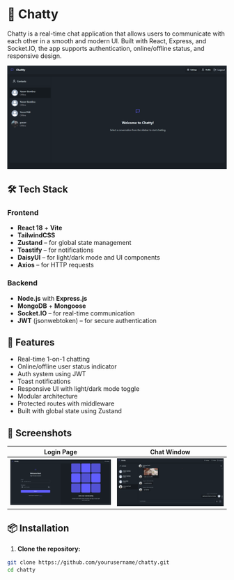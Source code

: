 # 💬 Chatty

Chatty is a real-time chat application that allows users to communicate with each other in a smooth and modern UI. Built with React, Express, and Socket.IO, the app supports authentication, online/offline status, and responsive design.

![Chatty Preview](./frontend/public/chat-app1.png)

## 🛠️ Tech Stack

### Frontend
- **React 18** + **Vite**
- **TailwindCSS**
- **Zustand** – for global state management
- **Toastify** – for notifications
- **DaisyUI** – for light/dark mode and UI components
- **Axios** – for HTTP requests

### Backend
- **Node.js** with **Express.js**
- **MongoDB** + **Mongoose**
- **Socket.IO** – for real-time communication
- **JWT** (jsonwebtoken) – for secure authentication

## 🚀 Features

- Real-time 1-on-1 chatting
- Online/offline user status indicator
- Auth system using JWT
- Toast notifications
- Responsive UI with light/dark mode toggle
- Modular architecture
- Protected routes with middleware
- Built with global state using Zustand

## 📸 Screenshots

| Login Page | Chat Window |
|------------|-------------|
| ![Login](./frontend/public/chat-app2.png) | ![Chat](./frontend/public/chat-app3.png) |

## 📦 Installation

1. **Clone the repository:**

```bash
git clone https://github.com/yourusername/chatty.git
cd chatty
